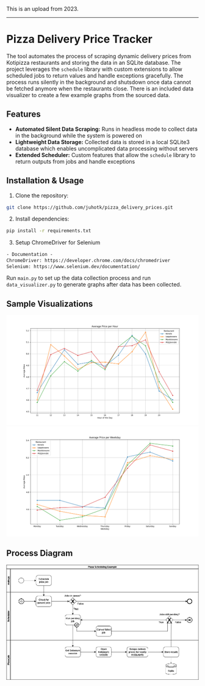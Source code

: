 This is an upload from 2023.

-----

# Pizza Delivery Price Tracker
The tool automates the process of scraping dynamic delivery prices from Kotipizza restaurants and storing the data in 
an SQLite database. The project leverages the `schedule` library with custom extensions to allow scheduled jobs to 
return values and handle exceptions gracefully. The process runs silently in the background and shutsdown once data
cannot be fetched anymore when the restaurants close. There is an included data visualizer to create a few example graphs
from the sourced data.

## Features

 - **Automated Silent Data Scraping:** Runs in headless mode to collect data in the background while the system is powered on
 - **Lightweight Data Storage:** Collected data is stored in a local SQLite3 database which enables uncomplicated data processing without servers
 - **Extended Scheduler:** Custom features that allow the `schedule` library to return outputs from jobs and handle exceptions

## Installation & Usage

1. Clone the repository:
```bash
git clone https://github.com/juhotk/pizza_delivery_prices.git
```
2. Install dependencies:
```bash
pip install -r requirements.txt
```
3. Setup ChromeDriver for Selenium
```
- Documentation -
ChromeDriver: https://developer.chrome.com/docs/chromedriver
Selenium: https://www.selenium.dev/documentation/
```

Run ```main.py``` to set up the data collection process and
run ```data_visualizer.py``` to generate graphs after data has been collected.

## Sample Visualizations
![](images/price_per_hour.png)
![](images/price_per_weekday.png)

## Process Diagram
![](images/process_diagram.png)